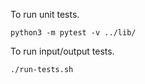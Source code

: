 To run unit tests.

    python3 -m pytest -v ../lib/

To run input/output tests.

    ./run-tests.sh
